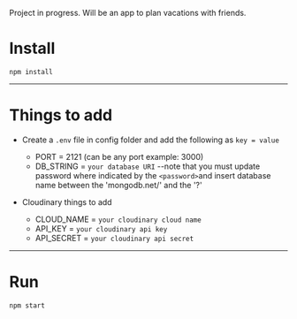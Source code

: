 Project in progress.  Will be an app to plan vacations with friends.

# Install

`npm install`

---

# Things to add

- Create a `.env` file in config folder and add the following as `key = value`
  - PORT = 2121 (can be any port example: 3000)
  - DB_STRING = `your database URI`
  --note that you must update password where indicated by the `<password>`and insert database name between the 'mongodb.net/' and the '?'

- Cloudinary things to add
  - CLOUD_NAME = `your cloudinary cloud name`
  - API_KEY = `your cloudinary api key`
  - API_SECRET = `your cloudinary api secret`
---

# Run

`npm start`
